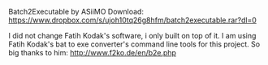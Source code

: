 Batch2Executable by ASiiMO
Download: https://www.dropbox.com/s/ujoh10tq26g8hfm/batch2executable.rar?dl=0


I did not change Fatih Kodak's software, i only built on top of it.
I am using Fatih Kodak's bat to exe converter's command line tools for this project.
So big thanks to him:
http://www.f2ko.de/en/b2e.php
